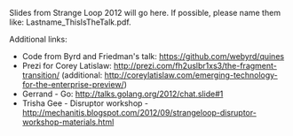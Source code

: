 Slides from Strange Loop 2012 will go here. If possible, please name them like: Lastname_ThisIsTheTalk.pdf.

Additional links:

* Code from Byrd and Friedman's talk: https://github.com/webyrd/quines
* Prezi for Corey Latislaw: http://prezi.com/fh2uslbr1xs3/the-fragment-transition/ (additional: http://coreylatislaw.com/emerging-technology-for-the-enterprise-preview/)
* Gerrand - Go: http://talks.golang.org/2012/chat.slide#1 
* Trisha Gee - Disruptor workshop - http://mechanitis.blogspot.com/2012/09/strangeloop-disruptor-workshop-materials.html
